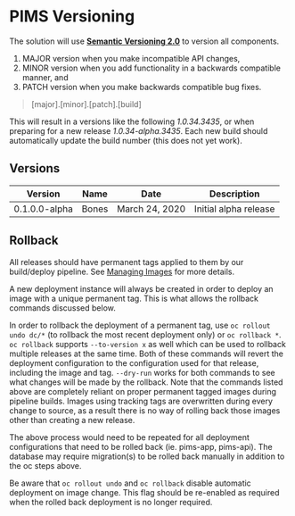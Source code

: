 # PIMS Versioning

The solution will use [**Semantic Versioning 2.0**](https://semver.org/) to version all components.

1. MAJOR version when you make incompatible API changes,
2. MINOR version when you add functionality in a backwards compatible manner, and
3. PATCH version when you make backwards compatible bug fixes.

> [major].[minor].[patch].[build]

This will result in a versions like the following _1.0.34.3435_, or when preparing for a new release _1.0.34-alpha.3435_. Each new build should automatically update the build number (this does not yet work).

## Versions

| Version       | Name  | Date           | Description           |
| ------------- | ----- | -------------- | --------------------- |
| 0.1.0.0-alpha | Bones | March 24, 2020 | Initial alpha release |

## Rollback

All releases should have permanent tags applied to them by our build/deploy pipeline. See [Managing Images](https://docs.openshift.com/container-platform/3.7/dev_guide/managing_images.html) for more details.

A new deployment instance will always be created in order to deploy an image with a unique permanent tag. This is what allows the rollback commands discussed below.

In order to rollback the deployment of a permanent tag, use `oc rollout undo dc/*` (to rollback the most recent deployment only) or `oc rollback *`. `oc rollback` supports `--to-version x` as well which can be used to rollback multiple releases at the same time. Both of these commands will revert the deployment configuration to the configuration used for that release, including the image and tag. `--dry-run` works for both commands to see what changes will be made by the rollback. Note that the commands listed above are completely reliant on proper permanent tagged images during pipeline builds. Images using tracking tags are overwritten during every change to source, as a result there is no way of rolling back those images other than creating a new release.

The above process would need to be repeated for all deployment configurations that need to be rolled back (ie. pims-app, pims-api). The database may require migration(s) to be rolled back manually in addition to the oc steps above.

Be aware that `oc rollout undo` and `oc rollback` disable automatic deployment on image change. This flag should be re-enabled as required when the rolled back deployment is no longer required.
